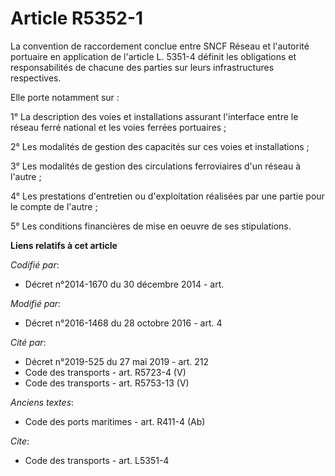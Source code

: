 # Article R5352-1

La convention de raccordement conclue entre SNCF Réseau  et l'autorité portuaire en application de l'article L. 5351-4
définit les obligations et responsabilités de chacune des parties sur leurs infrastructures respectives. 

Elle porte notamment sur : 

1° La description des voies et installations assurant l'interface entre le réseau ferré national et les voies ferrées
portuaires  ; 

2° Les modalités de gestion des capacités sur ces voies et installations ; 

3° Les modalités de gestion des circulations ferroviaires d'un réseau à l'autre ; 

4° Les prestations d'entretien ou d'exploitation réalisées par une partie pour le compte de l'autre ; 

5° Les conditions financières de mise en oeuvre de ses stipulations.

**Liens relatifs à cet article**

_Codifié par_:

  - Décret n°2014-1670 du 30 décembre 2014 - art.

_Modifié par_:

  - Décret n°2016-1468 du 28 octobre 2016 - art. 4

_Cité par_:

  - Décret n°2019-525 du 27 mai 2019 - art. 212
  - Code des transports - art. R5723-4 (V)
  - Code des transports - art. R5753-13 (V)

_Anciens textes_:

  - Code des ports maritimes - art. R411-4 (Ab)

_Cite_:

  - Code des transports - art. L5351-4
